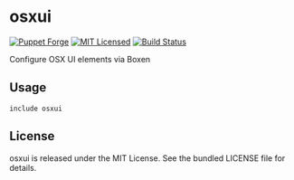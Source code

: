 osxui
==============

[![Puppet Forge](https://img.shields.io/puppetforge/v/halyard/osxui.svg)](https://forge.puppetlabs.com/halyard/osxui)
[![MIT Licensed](https://img.shields.io/badge/license-MIT-green.svg)](https://tldrlegal.com/license/mit-license)
[![Build Status](https://img.shields.io/circleci/project/halyard/puppet-osxui.svg)](https://circleci.com/gh/halyard/puppet-osxui)

Configure OSX UI elements via Boxen

## Usage

```puppet
include osxui
```

## License

osxui is released under the MIT License. See the bundled LICENSE file for details.

